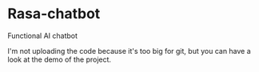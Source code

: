 # Rasa-chatbot
Functional AI chatbot


I'm not uploading the code because it's too big for git, but you can have a look at the demo of the project.
